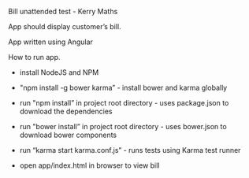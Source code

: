 Bill unattended test - Kerry Maths

App should display customer’s bill.

App written using Angular

How to run app.

- install NodeJS and NPM
- "npm install -g bower karma” - install bower and karma globally 
- run "npm install” in project root directory - uses package.json to download the dependencies
- run "bower install” in project root directory - uses bower.json to download bower components
- run  “karma start karma.conf.js” - runs tests using Karma test runner

- open app/index.html in browser to view bill